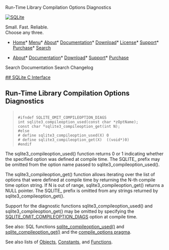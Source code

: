 




Run\-Time Library Compilation Options Diagnostics




[![SQLite](../images/sqlite370_banner.gif)](../index.html)


Small. Fast. Reliable.  
Choose any three.


* [Home](../index.html)* [Menu](javascript:void(0))* [About](../about.html)* [Documentation](../docs.html)* [Download](../download.html)* [License](../copyright.html)* [Support](../support.html)* [Purchase](../prosupport.html)* [Search](javascript:void(0))




* [About](../about.html)* [Documentation](../docs.html)* [Download](../download.html)* [Support](../support.html)* [Purchase](../prosupport.html)






Search Documentation
Search Changelog









[## SQLite C Interface](../c3ref/intro.html)
## Run\-Time Library Compilation Options Diagnostics




> ```
> 
> #ifndef SQLITE_OMIT_COMPILEOPTION_DIAGS
> int sqlite3_compileoption_used(const char *zOptName);
> const char *sqlite3_compileoption_get(int N);
> #else
> # define sqlite3_compileoption_used(X) 0
> # define sqlite3_compileoption_get(X)  ((void*)0)
> #endif
> 
> ```



The sqlite3\_compileoption\_used() function returns 0 or 1
indicating whether the specified option was defined at
compile time. The SQLITE\_ prefix may be omitted from the
option name passed to sqlite3\_compileoption\_used().


The sqlite3\_compileoption\_get() function allows iterating
over the list of options that were defined at compile time by
returning the N\-th compile time option string. If N is out of range,
sqlite3\_compileoption\_get() returns a NULL pointer. The SQLITE\_
prefix is omitted from any strings returned by
sqlite3\_compileoption\_get().


Support for the diagnostic functions sqlite3\_compileoption\_used()
and sqlite3\_compileoption\_get() may be omitted by specifying the
[SQLITE\_OMIT\_COMPILEOPTION\_DIAGS](../compile.html#omit_compileoption_diags) option at compile time.


See also: SQL functions [sqlite\_compileoption\_used()](../lang_corefunc.html#sqlite_compileoption_used) and
[sqlite\_compileoption\_get()](../lang_corefunc.html#sqlite_compileoption_get) and the [compile\_options pragma](../pragma.html#pragma_compile_options).


See also lists of
 [Objects](../c3ref/objlist.html),
 [Constants](../c3ref/constlist.html), and
 [Functions](../c3ref/funclist.html).


